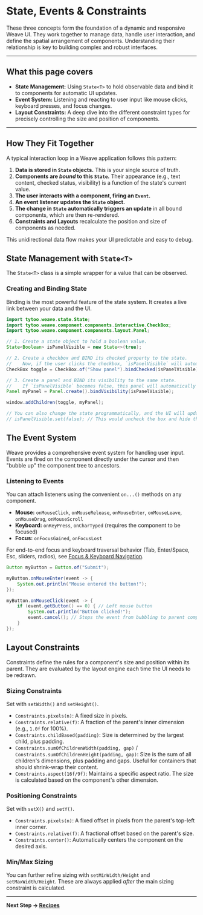 # State, Events & Constraints

These three concepts form the foundation of a dynamic and responsive Weave UI. They work together to manage data, handle user interaction, and define the spatial arrangement of components. Understanding their relationship is key to building complex and robust interfaces.

---

## What this page covers

- **State Management:** Using `State<T>` to hold observable data and bind it to components for automatic UI updates.
- **Event System:** Listening and reacting to user input like mouse clicks, keyboard presses, and focus changes.
- **Layout Constraints:** A deep dive into the different constraint types for precisely controlling the size and position of components.

---

## How They Fit Together

A typical interaction loop in a Weave application follows this pattern:

1.  **Data is stored in `State` objects.** This is your single source of truth.
2.  **Components are *bound* to this `State`.** Their appearance (e.g., text content, checked status, visibility) is a function of the state's current value.
3.  **The user interacts with a component, firing an `Event`.**
4.  **An event listener updates the `State` object.**
5.  **The change in `State` automatically triggers an update** in all bound components, which are then re-rendered.
6.  **Constraints and Layouts** recalculate the position and size of components as needed.

This unidirectional data flow makes your UI predictable and easy to debug.

## State Management with `State<T>`

The `State<T>` class is a simple wrapper for a value that can be observed.

### Creating and Binding State

Binding is the most powerful feature of the state system. It creates a live link between your data and the UI.

```java
import tytoo.weave.state.State;
import tytoo.weave.component.components.interactive.CheckBox;
import tytoo.weave.component.components.layout.Panel;

// 1. Create a state object to hold a boolean value.
State<Boolean> isPanelVisible = new State<>(true);

// 2. Create a checkbox and BIND its checked property to the state.
//    Now, if the user clicks the checkbox, `isPanelVisible` will automatically update.
CheckBox toggle = CheckBox.of("Show panel").bindChecked(isPanelVisible);

// 3. Create a panel and BIND its visibility to the same state.
//    If `isPanelVisible` becomes false, this panel will automatically disappear.
Panel myPanel = Panel.create().bindVisibility(isPanelVisible);

window.addChildren(toggle, myPanel);

// You can also change the state programmatically, and the UI will update.
// isPanelVisible.set(false); // This would uncheck the box and hide the panel.
```

## The Event System

Weave provides a comprehensive event system for handling user input. Events are fired on the component directly under the cursor and then "bubble up" the component tree to ancestors.

### Listening to Events

You can attach listeners using the convenient `on...()` methods on any component.

- **Mouse:** `onMouseClick`, `onMouseRelease`, `onMouseEnter`, `onMouseLeave`, `onMouseDrag`, `onMouseScroll`
- **Keyboard:** `onKeyPress`, `onCharTyped` (requires the component to be focused)
- **Focus:** `onFocusGained`, `onFocusLost`

For end-to-end focus and keyboard traversal behavior (Tab, Enter/Space, Esc, sliders, radios), see [Focus & Keyboard Navigation](focus-keyboard-navigation.md).

```java
Button myButton = Button.of("Submit");

myButton.onMouseEnter(event -> {
    System.out.println("Mouse entered the button!");
});

myButton.onMouseClick(event -> {
    if (event.getButton() == 0) { // Left mouse button
        System.out.println("Button clicked!");
        event.cancel(); // Stops the event from bubbling to parent components.
    }
});
```

## Layout Constraints

Constraints define the rules for a component's size and position within its parent. They are evaluated by the layout engine each time the UI needs to be redrawn.

### Sizing Constraints

Set with `setWidth()` and `setHeight()`.

- `Constraints.pixels(n)`: A fixed size in pixels.
- `Constraints.relative(f)`: A fraction of the parent's inner dimension (e.g., `1.0f` for 100%).
- `Constraints.childBased(padding)`: Size is determined by the largest child, plus padding.
- `Constraints.sumOfChildrenWidth(padding, gap)` / `Constraints.sumOfChildrenHeight(padding, gap)`: Size is the sum of all children's dimensions, plus padding and gaps. Useful for containers that should shrink-wrap their content.
- `Constraints.aspect(16f/9f)`: Maintains a specific aspect ratio. The size is calculated based on the component's other dimension.

### Positioning Constraints

Set with `setX()` and `setY()`.

- `Constraints.pixels(n)`: A fixed offset in pixels from the parent's top-left inner corner.
- `Constraints.relative(f)`: A fractional offset based on the parent's size.
- `Constraints.center()`: Automatically centers the component on the desired axis.

### Min/Max Sizing

You can further refine sizing with `setMinWidth/Height` and `setMaxWidth/Height`. These are always applied *after* the main sizing constraint is calculated.

---

**Next Step → [Recipes](recipes.md)**
